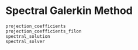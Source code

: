 # Spectral Galerkin Method


```@docs
projection_coefficients
projection_coefficients_filon
spectral_solution
spectral_solver
```

